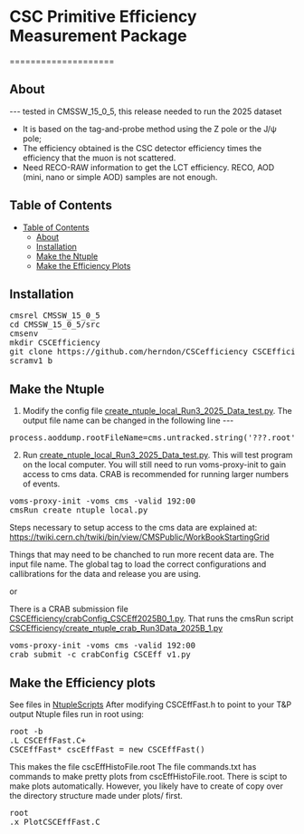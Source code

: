 # CSC Primitive Efficiency Measurement Package
====================

## About
--- tested in CMSSW_15_0_5, this release needed to run the 2025 dataset
* It is based on the tag-and-probe method using the Z pole or the J/ψ pole;
* The efficiency obtained is the CSC detector efficiency times the efficiency that the muon is not scattered.
* Need RECO-RAW information to get the LCT efficiency. RECO, AOD (mini, nano or simple AOD) samples are not enough.

## Table of Contents
- [Table of Contents](#table-of-contents)
    - [About](#about)
    - [Installation](#installation)
    - [Make the Ntuple](#make-the-ntuple)
    - [Make the Efficiency Plots](#make-the-efficiency-plots)
   
## Installation
<pre>
cmsrel CMSSW_15_0_5
cd CMSSW_15_0_5/src
cmsenv
mkdir CSCEfficiency
git clone https://github.com/herndon/CSCefficiency CSCEfficiency
scramv1 b
</pre>

## Make the Ntuple
1. Modify the config file [create_ntuple_local_Run3_2025_Data_test.py](CSCEfficiency/create_ntuple_local_Run3_2025_Data_test.py). 
The output file name can be changed in the following line ---
<pre>
process.aoddump.rootFileName=cms.untracked.string('???.root')
</pre>

2. Run [create_ntuple_local_Run3_2025_Data_test.py](CSCEfficiency/create_ntuple_local_Run3_2025_Data_test.py). This will test program on the local computer.  You will still need to run voms-proxy-init to gain access to cms data.  CRAB is recommended for running larger numbers of events.
<pre>
voms-proxy-init -voms cms -valid 192:00
cmsRun create_ntuple_local.py
</pre>

Steps necessary to setup access to the cms data are explained at: https://twiki.cern.ch/twiki/bin/view/CMSPublic/WorkBookStartingGrid

Things that may need to be chanched to run more recent data are.   The input file name.  The global tag to load the correct configurations and callibrations for the data and release you are using.

or

There is a CRAB submission file [CSCEfficiency/crabConfig_CSCEff2025B0_1.py](CSCEfficiency/crabConfig_CSCEff2025B0_1.py). That runs the cmsRun script [CSCEfficiency/create_ntuple_crab_Run3Data_2025B_1.py](CSCEfficiency/create_ntuple_crab_Run3Data_2025B_1.py)
<pre>
voms-proxy-init -voms cms -valid 192:00
crab submit -c crabConfig_CSCEff_v1.py
</pre>


## Make the Efficiency plots
See files in [NtupleScripts](CSCEfficiency/NtupleScripts/.)
After modifying CSCEffFast.h to point to your T&P output Ntuple files run in root using:
<pre>
root -b
.L CSCEffFast.C+
CSCEffFast* cscEffFast = new CSCEffFast()
</pre>
This makes the file cscEffHistoFile.root
The file commands.txt has commands to make pretty plots from cscEffHistoFile.root.
There is scipt to make plots automatically.  However, you likely have to create of copy over the directory structure made under plots/ first.
<pre>
root
.x PlotCSCEffFast.C
</pre>
